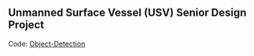 ## Unmanned Surface Vessel (USV) Senior Design Project

Code:
  [Object-Detection](https://github.com/NickCapobianco/Senior-Design/blob/master/Object-Detection/Object-Detection-Code)
